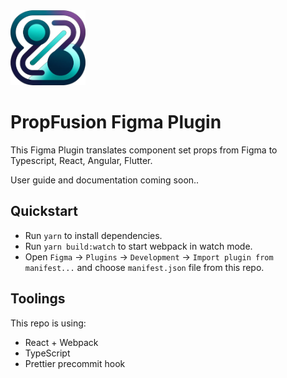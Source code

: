 <img src="src/app/assets/logo.png" alt="PropFusion" width="120 " height="120 ">

# PropFusion Figma Plugin

This Figma Plugin translates component set props from Figma to Typescript, React, Angular, Flutter.

User guide and documentation coming soon..


## Quickstart

- Run `yarn` to install dependencies.
- Run `yarn build:watch` to start webpack in watch mode.
- Open `Figma` -> `Plugins` -> `Development` -> `Import plugin from manifest...` and choose `manifest.json` file from this repo.

## Toolings

This repo is using:

- React + Webpack
- TypeScript
- Prettier precommit hook
